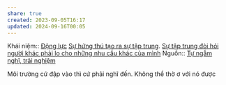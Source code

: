 ```yaml
---
share: true
created: 2023-09-05T16:17
updated: 2024-09-16T00:05
---
```

Khái niệm:: [Động lực](%C4%90%E1%BB%99ng%20l%E1%BB%B1c.md)
[Sự hứng thú tạo ra sự tập trung](./S%E1%BB%B1%20h%E1%BB%A9ng%20th%C3%BA%20t%E1%BA%A1o%20ra%20s%E1%BB%B1%20t%E1%BA%ADp%20trung.md). [Sự tập trung đòi hỏi người khác phải lo cho những nhu cầu khác của mình](../Gi%C3%BAp%20%C4%91%E1%BB%A1%20nhau/S%E1%BB%B1%20t%E1%BA%ADp%20trung%20%C4%91%C3%B2i%20h%E1%BB%8Fi%20ng%C6%B0%E1%BB%9Di%20kh%C3%A1c%20ph%E1%BA%A3i%20lo%20cho%20nh%E1%BB%AFng%20nhu%20c%E1%BA%A7u%20kh%C3%A1c%20c%E1%BB%A7a%20m%C3%ACnh.md) 
Nguồn:: [Tự ngẫm nghĩ, trải nghiệm](../../%CE%9E%20Ngu%E1%BB%93n/T%E1%BB%B1%20ng%E1%BA%ABm%20ngh%C4%A9,%20tr%E1%BA%A3i%20nghi%E1%BB%87m.md)

Môi trường cứ đập vào thì cứ phải nghĩ đến. Không thể thờ ơ với nó được
